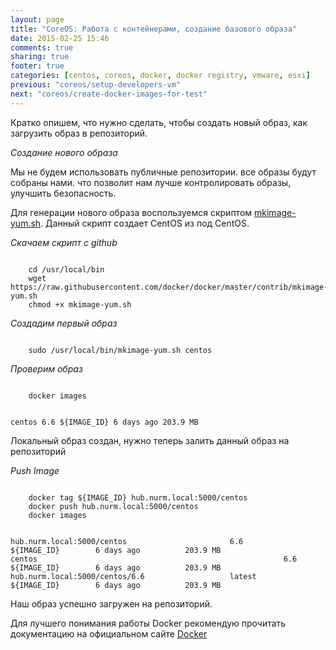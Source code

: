 ```yaml
---
layout: page
title: "CoreOS: Работа с контейнерами, создание базового образа"
date: 2015-02-25 15:46
comments: true
sharing: true
footer: true
categories: [centos, coreos, docker, docker registry, vmware, esxi]
previous: "coreos/setup-developers-vm"
next: "coreos/create-docker-images-for-test"
---
```


Кратко опишем, что нужно сделать, чтобы создать новый образ, как загрузить образ в репозиторий.

*Создание нового образа*

Мы не будем использовать публичные репозитории. все образы будут собраны нами. что позволит нам лучше контролировать образы, улучшить безопасность.

Для генерации нового образа воспользуемся скриптом [mkimage-yum.sh](https://github.com/docker/docker/blob/master/contrib/mkimage-yum.sh). Данный скрипт создает CentOS из под CentOS.

*Скачаем скрипт с github*

<pre><code>
    cd /usr/local/bin
    wget https://raw.githubusercontent.com/docker/docker/master/contrib/mkimage-yum.sh
    chmod +x mkimage-yum.sh
</code></pre>

*Создадим первый образ*

<pre><code>
    sudo /usr/local/bin/mkimage-yum.sh centos
</code></pre>

*Проверим образ*

<pre><code>
    docker images
</code></pre>

<pre><code>
centos 6.6 ${IMAGE_ID} 6 days ago 203.9 MB
</code></pre>

Локальный образ создан, нужно теперь залить данный образ на репозиторий

*Push Image*

<pre><code>
    docker tag ${IMAGE_ID} hub.nurm.local:5000/centos
    docker push hub.nurm.local:5000/centos
    docker images
</code></pre>

<pre><code>
hub.nurm.local:5000/centos                       6.6                 ${IMAGE_ID}        6 days ago          203.9 MB
centos                                                       6.6                 ${IMAGE_ID}        6 days ago          203.9 MB
hub.nurm.local:5000/centos/6.6                   latest              ${IMAGE_ID}        6 days ago          203.9 MB
</code></pre>

Наш образ успешно загружен на репозиторий.

Для лучшего понимания работы Docker рекомендую прочитать документацию на официальном сайте [Docker](https://docs.docker.com/)

